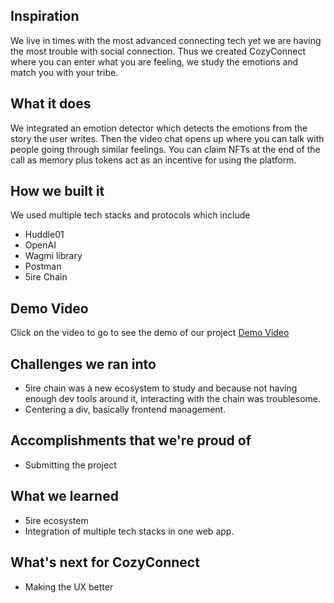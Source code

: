 ## Inspiration

We live in times with the most advanced connecting tech yet we are having the most trouble with social connection. Thus we created CozyConnect where you can enter what you are feeling, we study the emotions and match you with your tribe.

## What it does

We integrated an emotion detector which detects the emotions from the story the user writes. Then the video chat opens up where you can talk with people going through similar feelings. You can claim NFTs at the end of the call as memory plus tokens act as an incentive for using the platform.

## How we built it

We used multiple tech stacks and protocols which include

- Huddle01
- OpenAI
- Wagmi library
- Postman
- 5ire Chain

## Demo Video
Click on the video to go to see the demo of our project 
[Demo Video](https://youtu.be/CEV4KmtEKno)


## Challenges we ran into

- 5ire chain was a new ecosystem to study and because not having enough dev tools around it, interacting with the chain was troublesome.
- Centering a div, basically frontend management.

## Accomplishments that we're proud of

- Submitting the project

## What we learned

- 5ire ecosystem
- Integration of multiple tech stacks in one web app.

## What's next for CozyConnect

- Making the UX better
